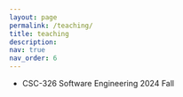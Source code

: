 ```yaml
---
layout: page
permalink: /teaching/
title: teaching
description:
nav: true
nav_order: 6
---
```


- CSC-326 Software Engineering 2024 Fall
